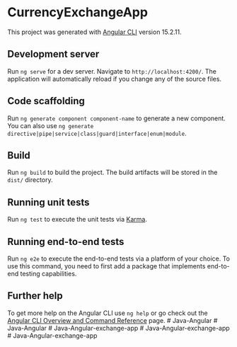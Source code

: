 # CurrencyExchangeApp

This project was generated with [Angular CLI](https://github.com/angular/angular-cli) version 15.2.11.

## Development server

Run `ng serve` for a dev server. Navigate to `http://localhost:4200/`. The application will automatically reload if you change any of the source files.

## Code scaffolding

Run `ng generate component component-name` to generate a new component. You can also use `ng generate directive|pipe|service|class|guard|interface|enum|module`.

## Build

Run `ng build` to build the project. The build artifacts will be stored in the `dist/` directory.

## Running unit tests

Run `ng test` to execute the unit tests via [Karma](https://karma-runner.github.io).

## Running end-to-end tests

Run `ng e2e` to execute the end-to-end tests via a platform of your choice. To use this command, you need to first add a package that implements end-to-end testing capabilities.

## Further help

To get more help on the Angular CLI use `ng help` or go check out the [Angular CLI Overview and Command Reference](https://angular.io/cli) page.
#   J a v a - A n g u l a r  
 #   J a v a - A n g u l a r  
 #   J a v a - A n g u l a r - e x c h a n g e - a p p  
 #   J a v a - A n g u l a r - e x c h a n g e - a p p  
 #   J a v a - A n g u l a r - e x c h a n g e - a p p  
 